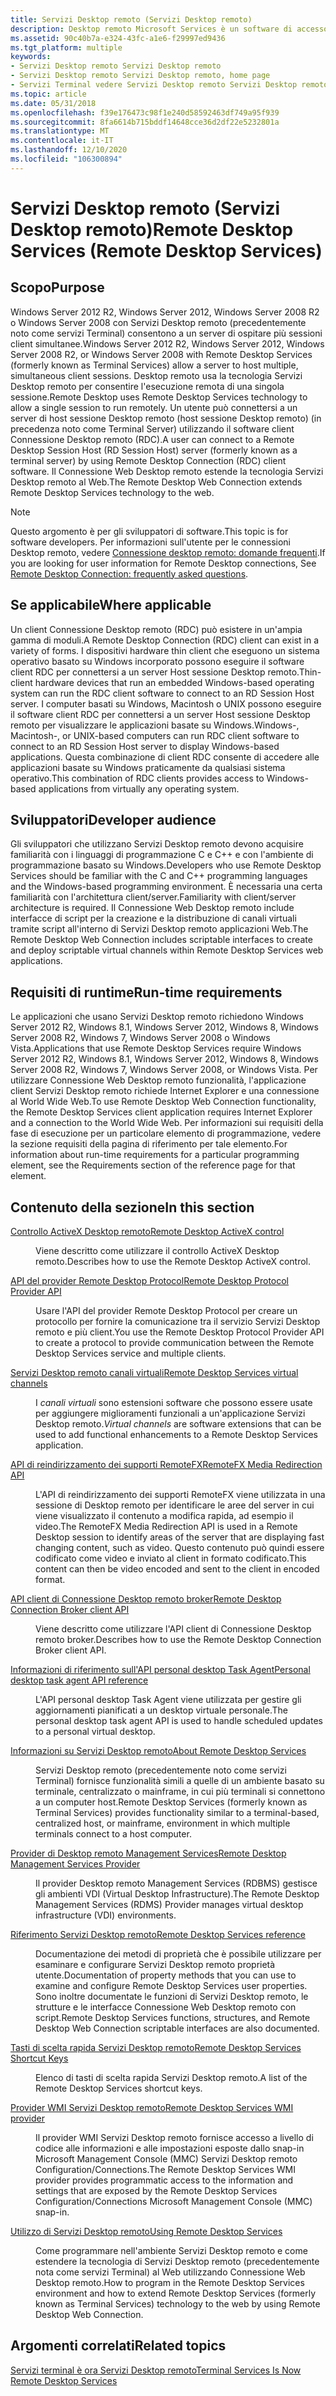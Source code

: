 ```yaml
---
title: Servizi Desktop remoto (Servizi Desktop remoto)
description: Desktop remoto Microsoft Services è un software di accesso remoto al PC che supporta l'accesso desktop remoto. Servizi Desktop remoto connette più client a un server di host sessione Desktop remoto (host sessione Desktop remoto).
ms.assetid: 90c40b7a-e324-43fc-a1e6-f29997ed9436
ms.tgt_platform: multiple
keywords:
- Servizi Desktop remoto Servizi Desktop remoto
- Servizi Desktop remoto Servizi Desktop remoto, home page
- Servizi Terminal vedere Servizi Desktop remoto Servizi Desktop remoto
ms.topic: article
ms.date: 05/31/2018
ms.openlocfilehash: f39e176473c98f1e240d58592463df749a95f939
ms.sourcegitcommit: 8fa6614b715bddf14648cce36d2df22e5232801a
ms.translationtype: MT
ms.contentlocale: it-IT
ms.lasthandoff: 12/10/2020
ms.locfileid: "106300894"
---
```

# <a name="remote-desktop-services-remote-desktop-services"></a><span data-ttu-id="76d6b-107">Servizi Desktop remoto (Servizi Desktop remoto)</span><span class="sxs-lookup"><span data-stu-id="76d6b-107">Remote Desktop Services (Remote Desktop Services)</span></span>

## <a name="purpose"></a><span data-ttu-id="76d6b-108">Scopo</span><span class="sxs-lookup"><span data-stu-id="76d6b-108">Purpose</span></span>

<span data-ttu-id="76d6b-109">Windows Server 2012 R2, Windows Server 2012, Windows Server 2008 R2 o Windows Server 2008 con Servizi Desktop remoto (precedentemente noto come servizi Terminal) consentono a un server di ospitare più sessioni client simultanee.</span><span class="sxs-lookup"><span data-stu-id="76d6b-109">Windows Server 2012 R2, Windows Server 2012, Windows Server 2008 R2, or Windows Server 2008 with Remote Desktop Services (formerly known as Terminal Services) allow a server to host multiple, simultaneous client sessions.</span></span> <span data-ttu-id="76d6b-110">Desktop remoto usa la tecnologia Servizi Desktop remoto per consentire l'esecuzione remota di una singola sessione.</span><span class="sxs-lookup"><span data-stu-id="76d6b-110">Remote Desktop uses Remote Desktop Services technology to allow a single session to run remotely.</span></span> <span data-ttu-id="76d6b-111">Un utente può connettersi a un server di host sessione Desktop remoto (host sessione Desktop remoto) (in precedenza noto come Terminal Server) utilizzando il software client Connessione Desktop remoto (RDC).</span><span class="sxs-lookup"><span data-stu-id="76d6b-111">A user can connect to a Remote Desktop Session Host (RD Session Host) server (formerly known as a terminal server) by using Remote Desktop Connection (RDC) client software.</span></span> <span data-ttu-id="76d6b-112">Il Connessione Web Desktop remoto estende la tecnologia Servizi Desktop remoto al Web.</span><span class="sxs-lookup"><span data-stu-id="76d6b-112">The Remote Desktop Web Connection extends Remote Desktop Services technology to the web.</span></span>

> [!Note]  
> <span data-ttu-id="76d6b-113">Questo argomento è per gli sviluppatori di software.</span><span class="sxs-lookup"><span data-stu-id="76d6b-113">This topic is for software developers.</span></span> <span data-ttu-id="76d6b-114">Per informazioni sull'utente per le connessioni Desktop remoto, vedere [Connessione desktop remoto: domande frequenti](https://windows.microsoft.com/windows/remote-desktop-connection-faq#1TC=windows-8).</span><span class="sxs-lookup"><span data-stu-id="76d6b-114">If you are looking for user information for Remote Desktop connections, See [Remote Desktop Connection: frequently asked questions](https://windows.microsoft.com/windows/remote-desktop-connection-faq#1TC=windows-8).</span></span>

 

## <a name="where-applicable"></a><span data-ttu-id="76d6b-115">Se applicabile</span><span class="sxs-lookup"><span data-stu-id="76d6b-115">Where applicable</span></span>

<span data-ttu-id="76d6b-116">Un client Connessione Desktop remoto (RDC) può esistere in un'ampia gamma di moduli.</span><span class="sxs-lookup"><span data-stu-id="76d6b-116">A Remote Desktop Connection (RDC) client can exist in a variety of forms.</span></span> <span data-ttu-id="76d6b-117">I dispositivi hardware thin client che eseguono un sistema operativo basato su Windows incorporato possono eseguire il software client RDC per connettersi a un server Host sessione Desktop remoto.</span><span class="sxs-lookup"><span data-stu-id="76d6b-117">Thin-client hardware devices that run an embedded Windows-based operating system can run the RDC client software to connect to an RD Session Host server.</span></span> <span data-ttu-id="76d6b-118">I computer basati su Windows, Macintosh o UNIX possono eseguire il software client RDC per connettersi a un server Host sessione Desktop remoto per visualizzare le applicazioni basate su Windows.</span><span class="sxs-lookup"><span data-stu-id="76d6b-118">Windows-, Macintosh-, or UNIX-based computers can run RDC client software to connect to an RD Session Host server to display Windows-based applications.</span></span> <span data-ttu-id="76d6b-119">Questa combinazione di client RDC consente di accedere alle applicazioni basate su Windows praticamente da qualsiasi sistema operativo.</span><span class="sxs-lookup"><span data-stu-id="76d6b-119">This combination of RDC clients provides access to Windows-based applications from virtually any operating system.</span></span>

## <a name="developer-audience"></a><span data-ttu-id="76d6b-120">Sviluppatori</span><span class="sxs-lookup"><span data-stu-id="76d6b-120">Developer audience</span></span>

<span data-ttu-id="76d6b-121">Gli sviluppatori che utilizzano Servizi Desktop remoto devono acquisire familiarità con i linguaggi di programmazione C e C++ e con l'ambiente di programmazione basato su Windows.</span><span class="sxs-lookup"><span data-stu-id="76d6b-121">Developers who use Remote Desktop Services should be familiar with the C and C++ programming languages and the Windows-based programming environment.</span></span> <span data-ttu-id="76d6b-122">È necessaria una certa familiarità con l'architettura client/server.</span><span class="sxs-lookup"><span data-stu-id="76d6b-122">Familiarity with client/server architecture is required.</span></span> <span data-ttu-id="76d6b-123">Il Connessione Web Desktop remoto include interfacce di script per la creazione e la distribuzione di canali virtuali tramite script all'interno di Servizi Desktop remoto applicazioni Web.</span><span class="sxs-lookup"><span data-stu-id="76d6b-123">The Remote Desktop Web Connection includes scriptable interfaces to create and deploy scriptable virtual channels within Remote Desktop Services web applications.</span></span>

## <a name="run-time-requirements"></a><span data-ttu-id="76d6b-124">Requisiti di runtime</span><span class="sxs-lookup"><span data-stu-id="76d6b-124">Run-time requirements</span></span>

<span data-ttu-id="76d6b-125">Le applicazioni che usano Servizi Desktop remoto richiedono Windows Server 2012 R2, Windows 8.1, Windows Server 2012, Windows 8, Windows Server 2008 R2, Windows 7, Windows Server 2008 o Windows Vista.</span><span class="sxs-lookup"><span data-stu-id="76d6b-125">Applications that use Remote Desktop Services require Windows Server 2012 R2, Windows 8.1, Windows Server 2012, Windows 8, Windows Server 2008 R2, Windows 7, Windows Server 2008, or Windows Vista.</span></span> <span data-ttu-id="76d6b-126">Per utilizzare Connessione Web Desktop remoto funzionalità, l'applicazione client Servizi Desktop remoto richiede Internet Explorer e una connessione al World Wide Web.</span><span class="sxs-lookup"><span data-stu-id="76d6b-126">To use Remote Desktop Web Connection functionality, the Remote Desktop Services client application requires Internet Explorer and a connection to the World Wide Web.</span></span> <span data-ttu-id="76d6b-127">Per informazioni sui requisiti della fase di esecuzione per un particolare elemento di programmazione, vedere la sezione requisiti della pagina di riferimento per tale elemento.</span><span class="sxs-lookup"><span data-stu-id="76d6b-127">For information about run-time requirements for a particular programming element, see the Requirements section of the reference page for that element.</span></span>

## <a name="in-this-section"></a><span data-ttu-id="76d6b-128">Contenuto della sezione</span><span class="sxs-lookup"><span data-stu-id="76d6b-128">In this section</span></span>

<dl> <dt>

[<span data-ttu-id="76d6b-129">Controllo ActiveX Desktop remoto</span><span class="sxs-lookup"><span data-stu-id="76d6b-129">Remote Desktop ActiveX control</span></span>](remote-desktop-activex-control.md)
</dt> <dd>

<span data-ttu-id="76d6b-130">Viene descritto come utilizzare il controllo ActiveX Desktop remoto.</span><span class="sxs-lookup"><span data-stu-id="76d6b-130">Describes how to use the Remote Desktop ActiveX control.</span></span>

</dd> <dt>

[<span data-ttu-id="76d6b-131">API del provider Remote Desktop Protocol</span><span class="sxs-lookup"><span data-stu-id="76d6b-131">Remote Desktop Protocol Provider API</span></span>](custom-remote-desktop-protocols.md)
</dt> <dd>

<span data-ttu-id="76d6b-132">Usare l'API del provider Remote Desktop Protocol per creare un protocollo per fornire la comunicazione tra il servizio Servizi Desktop remoto e più client.</span><span class="sxs-lookup"><span data-stu-id="76d6b-132">You use the Remote Desktop Protocol Provider API to create a protocol to provide communication between the Remote Desktop Services service and multiple clients.</span></span>

</dd> <dt>

[<span data-ttu-id="76d6b-133">Servizi Desktop remoto canali virtuali</span><span class="sxs-lookup"><span data-stu-id="76d6b-133">Remote Desktop Services virtual channels</span></span>](terminal-services-virtual-channels.md)
</dt> <dd>

<span data-ttu-id="76d6b-134">I *canali virtuali* sono estensioni software che possono essere usate per aggiungere miglioramenti funzionali a un'applicazione Servizi Desktop remoto.</span><span class="sxs-lookup"><span data-stu-id="76d6b-134">*Virtual channels* are software extensions that can be used to add functional enhancements to a Remote Desktop Services application.</span></span>

</dd> <dt>

[<span data-ttu-id="76d6b-135">API di reindirizzamento dei supporti RemoteFX</span><span class="sxs-lookup"><span data-stu-id="76d6b-135">RemoteFX Media Redirection API</span></span>](remotefx-api.md)
</dt> <dd>

<span data-ttu-id="76d6b-136">L'API di reindirizzamento dei supporti RemoteFX viene utilizzata in una sessione di Desktop remoto per identificare le aree del server in cui viene visualizzato il contenuto a modifica rapida, ad esempio il video.</span><span class="sxs-lookup"><span data-stu-id="76d6b-136">The RemoteFX Media Redirection API is used in a Remote Desktop session to identify areas of the server that are displaying fast changing content, such as video.</span></span> <span data-ttu-id="76d6b-137">Questo contenuto può quindi essere codificato come video e inviato al client in formato codificato.</span><span class="sxs-lookup"><span data-stu-id="76d6b-137">This content can then be video encoded and sent to the client in encoded format.</span></span>

</dd> <dt>

[<span data-ttu-id="76d6b-138">API client di Connessione Desktop remoto broker</span><span class="sxs-lookup"><span data-stu-id="76d6b-138">Remote Desktop Connection Broker client API</span></span>](connection-broker-client-api.md)
</dt> <dd>

<span data-ttu-id="76d6b-139">Viene descritto come utilizzare l'API client di Connessione Desktop remoto broker.</span><span class="sxs-lookup"><span data-stu-id="76d6b-139">Describes how to use the Remote Desktop Connection Broker client API.</span></span>

</dd> <dt>

[<span data-ttu-id="76d6b-140">Informazioni di riferimento sull'API personal desktop Task Agent</span><span class="sxs-lookup"><span data-stu-id="76d6b-140">Personal desktop task agent API reference</span></span>](task-agent-api-reference.md)
</dt> <dd>

<span data-ttu-id="76d6b-141">L'API personal desktop Task Agent viene utilizzata per gestire gli aggiornamenti pianificati a un desktop virtuale personale.</span><span class="sxs-lookup"><span data-stu-id="76d6b-141">The personal desktop task agent API is used to handle scheduled updates to a personal virtual desktop.</span></span>

</dd> <dt>

[<span data-ttu-id="76d6b-142">Informazioni su Servizi Desktop remoto</span><span class="sxs-lookup"><span data-stu-id="76d6b-142">About Remote Desktop Services</span></span>](about-terminal-services.md)
</dt> <dd>

<span data-ttu-id="76d6b-143">Servizi Desktop remoto (precedentemente noto come servizi Terminal) fornisce funzionalità simili a quelle di un ambiente basato su terminale, centralizzato o mainframe, in cui più terminali si connettono a un computer host.</span><span class="sxs-lookup"><span data-stu-id="76d6b-143">Remote Desktop Services (formerly known as Terminal Services) provides functionality similar to a terminal-based, centralized host, or mainframe, environment in which multiple terminals connect to a host computer.</span></span>

</dd> <dt>

[<span data-ttu-id="76d6b-144">Provider di Desktop remoto Management Services</span><span class="sxs-lookup"><span data-stu-id="76d6b-144">Remote Desktop Management Services Provider</span></span>](rdms-api-reference.md)
</dt> <dd>

<span data-ttu-id="76d6b-145">Il provider Desktop remoto Management Services (RDBMS) gestisce gli ambienti VDI (Virtual Desktop Infrastructure).</span><span class="sxs-lookup"><span data-stu-id="76d6b-145">The Remote Desktop Management Services (RDMS) Provider manages virtual desktop infrastructure (VDI) environments.</span></span>

</dd> <dt>

[<span data-ttu-id="76d6b-146">Riferimento Servizi Desktop remoto</span><span class="sxs-lookup"><span data-stu-id="76d6b-146">Remote Desktop Services reference</span></span>](terminal-services-reference.md)
</dt> <dd>

<span data-ttu-id="76d6b-147">Documentazione dei metodi di proprietà che è possibile utilizzare per esaminare e configurare Servizi Desktop remoto proprietà utente.</span><span class="sxs-lookup"><span data-stu-id="76d6b-147">Documentation of property methods that you can use to examine and configure Remote Desktop Services user properties.</span></span> <span data-ttu-id="76d6b-148">Sono inoltre documentate le funzioni di Servizi Desktop remoto, le strutture e le interfacce Connessione Web Desktop remoto con script.</span><span class="sxs-lookup"><span data-stu-id="76d6b-148">Remote Desktop Services functions, structures, and Remote Desktop Web Connection scriptable interfaces are also documented.</span></span>

</dd> <dt>

[<span data-ttu-id="76d6b-149">Tasti di scelta rapida Servizi Desktop remoto</span><span class="sxs-lookup"><span data-stu-id="76d6b-149">Remote Desktop Services Shortcut Keys</span></span>](terminal-services-shortcut-keys.md)
</dt> <dd>

<span data-ttu-id="76d6b-150">Elenco di tasti di scelta rapida Servizi Desktop remoto.</span><span class="sxs-lookup"><span data-stu-id="76d6b-150">A list of the Remote Desktop Services shortcut keys.</span></span>

</dd> <dt>

[<span data-ttu-id="76d6b-151">Provider WMI Servizi Desktop remoto</span><span class="sxs-lookup"><span data-stu-id="76d6b-151">Remote Desktop Services WMI provider</span></span>](terminal-services-wmi-provider.md)
</dt> <dd>

<span data-ttu-id="76d6b-152">Il provider WMI Servizi Desktop remoto fornisce accesso a livello di codice alle informazioni e alle impostazioni esposte dallo snap-in Microsoft Management Console (MMC) Servizi Desktop remoto Configuration/Connections.</span><span class="sxs-lookup"><span data-stu-id="76d6b-152">The Remote Desktop Services WMI provider provides programmatic access to the information and settings that are exposed by the Remote Desktop Services Configuration/Connections Microsoft Management Console (MMC) snap-in.</span></span>

</dd> <dt>

[<span data-ttu-id="76d6b-153">Utilizzo di Servizi Desktop remoto</span><span class="sxs-lookup"><span data-stu-id="76d6b-153">Using Remote Desktop Services</span></span>](using-terminal-services.md)
</dt> <dd>

<span data-ttu-id="76d6b-154">Come programmare nell'ambiente Servizi Desktop remoto e come estendere la tecnologia di Servizi Desktop remoto (precedentemente nota come servizi Terminal) al Web utilizzando Connessione Web Desktop remoto.</span><span class="sxs-lookup"><span data-stu-id="76d6b-154">How to program in the Remote Desktop Services environment and how to extend Remote Desktop Services (formerly known as Terminal Services) technology to the web by using Remote Desktop Web Connection.</span></span>

</dd> </dl>

## <a name="related-topics"></a><span data-ttu-id="76d6b-155">Argomenti correlati</span><span class="sxs-lookup"><span data-stu-id="76d6b-155">Related topics</span></span>

<dl> <dt>

[<span data-ttu-id="76d6b-156">Servizi terminal è ora Servizi Desktop remoto</span><span class="sxs-lookup"><span data-stu-id="76d6b-156">Terminal Services Is Now Remote Desktop Services</span></span>](terminal-services-is-now-remote-desktop-services.md)
</dt> </dl>

 

 




